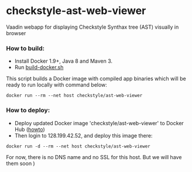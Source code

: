 # checkstyle-ast-web-viewer
Vaadin webapp for displaying Checkstyle Synthax tree (AST) visually in browser


### How to build: 
- Install Docker 1.9+, Java 8 and Maven 3.
- Run [build-docker.sh](https://github.com/sevntu-checkstyle/checkstyle-ast-web-viewer/blob/master/docker/build-docker.sh)

This script builds a Docker image with compiled app binaries which will be ready to run locally with command below:
```
docker run --rm --net host checkstyle/ast-web-viewer
```

### How to deploy:
- Deploy updated Docker image 'checkstyle/ast-web-viewer' to Docker Hub ([howto](https://docs.docker.com/docker-hub/repos))
- Then login to 128.199.42.52, and deploy this image there:

```
docker run -d --rm --net host checkstyle/ast-web-viewer
```

For now, there is no DNS name and no SSL for this host. But we will have them soon )
